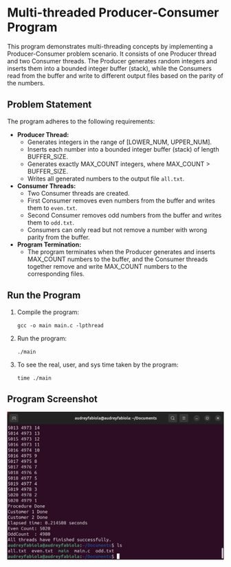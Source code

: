 # Multi-threaded Producer-Consumer Program

This program demonstrates multi-threading concepts by implementing a Producer-Consumer problem scenario. It consists of one Producer thread and two Consumer threads. The Producer generates random integers and inserts them into a bounded integer buffer (stack), while the Consumers read from the buffer and write to different output files based on the parity of the numbers.



## Problem Statement

The program adheres to the following requirements:

- **Producer Thread:**
  - Generates integers in the range of [LOWER_NUM, UPPER_NUM].
  - Inserts each number into a bounded integer buffer (stack) of length BUFFER_SIZE.
  - Generates exactly MAX_COUNT integers, where MAX_COUNT > BUFFER_SIZE.
  - Writes all generated numbers to the output file `all.txt`.
- **Consumer Threads:**
  - Two Consumer threads are created.
  - First Consumer removes even numbers from the buffer and writes them to `even.txt`.
  - Second Consumer removes odd numbers from the buffer and writes them to `odd.txt`.
  - Consumers can only read but not remove a number with wrong parity from the buffer.
- **Program Termination:**
  - The program terminates when the Producer generates and inserts MAX_COUNT numbers to the buffer, and the Consumer threads together remove and write MAX_COUNT numbers to the corresponding files.



## Run the Program

1. Compile the program:

   ```
   gcc -o main main.c -lpthread
   ```

2. Run the program:

   ``` 
   ./main
   ```

3. To see the real, user, and sys time taken by the program:

   ``` 
   time ./main
   ```



## Program Screenshot

![screenshot](/screenshot.png)

